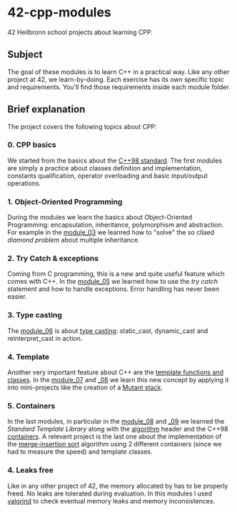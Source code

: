 # 42-cpp-modules

42 Heilbronn school projects about learning CPP.

## Subject
The goal of these modules is to learn C++ in a practical way. Like any other project at 42, we learn-by-doing. Each exercise has its own specific topic and requirements. You'll find those requirements inside each module folder.

## Brief explanation
The project covers the following topics about CPP:

### 0. CPP basics
We started from the basics about the [C++98 standard](https://cplusplus.com/doc/oldtutorial/). The first modules are simply a practice about classes definition and implementation, constants qualification, operator overloading and basic input/output operations. 

### 1. Object-Oriented Programming
During the modules we learn the basics about Object-Oriented Programming: encapsulation, inheritance, polymorphism and abstraction. For example in the [module_03](./cpp_03/) we leanred how to "solve" the so cllaed *diamond problem* about multiple inheritance.

### 2. Try Catch & exceptions
Coming from C programming, this is a new and quite useful feature which comes with C++. In the [module_05](./cpp_05/) we learned how to use the *try catch* statement and how to handle exceptions. Error handling has never been easier.

### 3. Type casting
The [module_06](./cpp_06/) is about [type casting](https://cplusplus.com/doc/oldtutorial/typecasting/): static_cast, dynamic_cast and reinterpret_cast in action.

### 4. Template
Another very important feature about C++ are the [template functions and classes](https://cplusplus.com/doc/oldtutorial/templates/). In the [module_07](./cpp_07/) and [_08](./cpp_08/) we learn this new concept by applying it into mini-projects like the creation of a [Mutant stack](./cpp_08/ex02/).

### 5. Containers
In the last modules, in particular in the [module_08](./cpp_08/) and [_09](./cpp_09/) we learned the *Standard Template Library* along with the [algorithm](https://cplusplus.com/reference/algorithm/) header and the C++98 [containers](https://cplusplus.com/reference/stl/). A relevant project is the last one about the implementation of the [merge-insertion sort](https://en.wikipedia.org/wiki/Merge-insertion_sort) algorithm using 2 different containers (since we had to measure the speed) and template classes.

### 4. Leaks free
Like in any other project of 42, the memory allocated by has to be properly freed. No leaks are tolerated during evaluation. In this modules I used [valgrind](https://valgrind.org/) to check eventual memory leaks and memory inconsistences.
